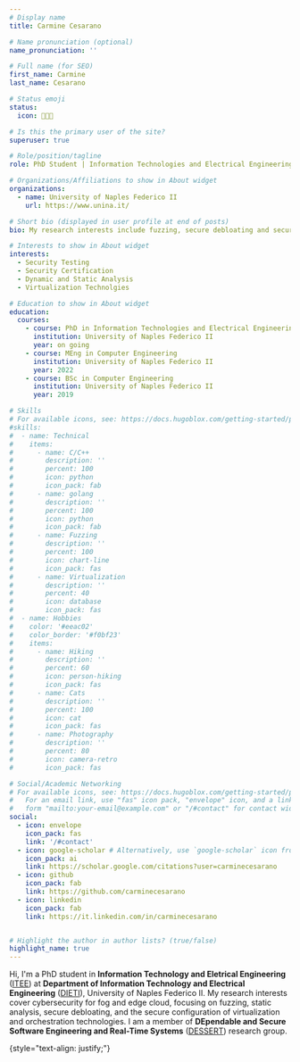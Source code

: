 ```yaml
---
# Display name
title: Carmine Cesarano

# Name pronunciation (optional)
name_pronunciation: ''

# Full name (for SEO)
first_name: Carmine
last_name: Cesarano

# Status emoji
status:
  icon: 👨🏻‍💻

# Is this the primary user of the site?
superuser: true

# Role/position/tagline
role: PhD Student | Information Technologies and Electrical Engineering (ITEE)

# Organizations/Affiliations to show in About widget
organizations:
  - name: University of Naples Federico II
    url: https://www.unina.it/

# Short bio (displayed in user profile at end of posts)
bio: My research interests include fuzzing, secure debloating and secure configurations. 

# Interests to show in About widget
interests:
  - Security Testing
  - Security Certification
  - Dynamic and Static Analysis 
  - Virtualization Technolgies

# Education to show in About widget
education:
  courses:
    - course: PhD in Information Technologies and Electrical Engineering
      institution: University of Naples Federico II
      year: on going
    - course: MEng in Computer Engineering
      institution: University of Naples Federico II
      year: 2022
    - course: BSc in Computer Engineering
      institution: University of Naples Federico II
      year: 2019

# Skills
# For available icons, see: https://docs.hugoblox.com/getting-started/page-builder/#icons
#skills:
#  - name: Technical
#    items:
#      - name: C/C++
#        description: ''
#        percent: 100
#        icon: python
#        icon_pack: fab
#      - name: golang
#        description: ''
#        percent: 100
#        icon: python
#        icon_pack: fab
#      - name: Fuzzing
#        description: ''
#        percent: 100
#        icon: chart-line
#        icon_pack: fas
#      - name: Virtualization
#        description: ''
#        percent: 40
#        icon: database
#        icon_pack: fas
#  - name: Hobbies
#    color: '#eeac02'
#    color_border: '#f0bf23'
#    items:
#      - name: Hiking
#        description: ''
#        percent: 60
#        icon: person-hiking
#        icon_pack: fas
#      - name: Cats
#        description: ''
#        percent: 100
#        icon: cat
#        icon_pack: fas
#      - name: Photography
#        description: ''
#        percent: 80
#        icon: camera-retro
#        icon_pack: fas

# Social/Academic Networking
# For available icons, see: https://docs.hugoblox.com/getting-started/page-builder/#icons
#   For an email link, use "fas" icon pack, "envelope" icon, and a link in the
#   form "mailto:your-email@example.com" or "/#contact" for contact widget.
social:
  - icon: envelope
    icon_pack: fas
    link: '/#contact'
  - icon: google-scholar # Alternatively, use `google-scholar` icon from `ai` icon pack
    icon_pack: ai
    link: https://scholar.google.com/citations?user=carminecesarano
  - icon: github
    icon_pack: fab
    link: https://github.com/carminecesarano
  - icon: linkedin
    icon_pack: fab
    link: https://it.linkedin.com/in/carminecesarano


# Highlight the author in author lists? (true/false)
highlight_name: true
---
```


Hi, I'm a PhD student in **Information Technology and Eletrical Engineering** ([ITEE](https://itee.dieti.unina.it/)) at **Department of Information Technology and Electrical Engineering** ([DIETI](https://www.dieti.unina.it/index.php/en/)), University of Naples Federico II. My research interests cover cybersecurity for fog and edge cloud, focusing on fuzzing, static analysis, secure debloating, and the secure configuration of virtualization and orchestration technologies. I am a member of **DEpendable and Secure Software Engineering and Real-Time Systems** ([DESSERT](https://dessert.unina.it/)) research group.








{style="text-align: justify;"}
